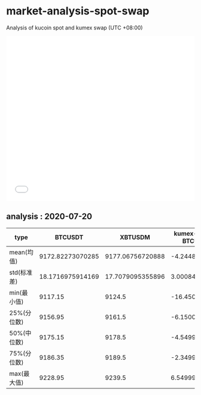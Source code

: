 # market-analysis-spot-swap
Analysis of kucoin spot and kumex swap (UTC +08:00)

<iframe width="100%" height="440" src="./data.html" frameborder="no" border="0" scrolling="no"></iframe>

## analysis : 2020-07-20

type | BTCUSDT | XBTUSDM | kumex-XBTUSDM-BTCUSDT_arb
---|---|---|---
mean(均值) | 9172.82273070285 | 9177.06756720888 | -4.24483650022866
std(标准差) | 18.1716975914169 | 17.7079095355896 | 3.00084049951431
min(最小值) | 9117.15 | 9124.5 | -16.4500000000007
25%(分位数) | 9156.95 | 9161.5 | -6.15000000000146
50%(中位数) | 9175.15 | 9178.5 | -4.54999999999927
75%(分位数) | 9186.35 | 9189.5 | -2.34999999999855
max(最大值) | 9228.95 | 9239.5 | 6.54999999999927
